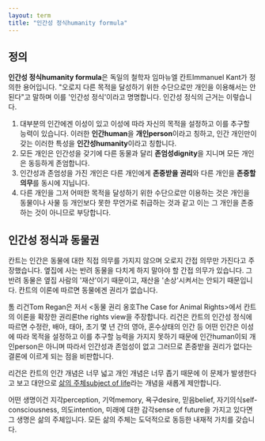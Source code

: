 ```yaml
---
layout: term
title: "인간성 정식humanity formula"
---
```

## 정의

**인간성 정식humanity formula**은 독일의 철학자 임마뉴엘 칸트Immanuel Kant가 정의한 용어입니다. "오로지 다른 목적을 달성하기 위한 수단으로만 개인을 이용해서는 안된다"고 말하며 이를 '인간성 정식'이라고 명명합니다. 인간성 정식의 근거는 이렇습니다.

1.  대부분의 인간에겐 이성이 있고 이성에 따라 자신의 목적을 설정하고 이를 추구할 능력이 있습니다. 이러한 **인간human**을 **개인person**이라고 칭하고, 인간 개인만이 갖는 이러한 특성을 **인간성humanity**이라고 칭합니다.
2.  모든 개인은 인간성을 갖기에 다른 동물과 달리 **존엄성dignity**을 지니며 모든 개인은 동등하게 존엄합니다.
3.  인간성과 존엄성을 가진 개인은 다른 개인에게 **존중받을 권리**와 다른 개인을 **존중할 의무**를 동시에 지닙니다.
4.  다른 개인을 그저 어떠한 목적을 달성하기 위한 수단으로만 이용하는 것은 개인을 동물이나 사물 등 개인보다 못한 무언가로 취급하는 것과 같고 이는 그 개인을 존중하는 것이 아니므로 부당합니다.

## 인간성 정식과 동물권

칸트는 인간은 동물에 대한 직접 의무를 가지지 않으며 오로지 간접 의무만 가진다고 주장했습니다. 옆집에 사는 반려 동물을 다치게 하지 말아야 할 간접 의무가 있습니다. 그 반려 동물은 옆집 사람의 '재산'이기 때문이고, 재산을 '손상'시켜서는 안되기 때문입니다. 칸트의 이론에 따르면 동물에겐 권리가 없습니다.

톰 리건Tom Regan은 저서 \<동물 권리 옹호The Case for Animal Rights\>에서 칸트의 이론을 확장한 권리론the rights view을 주장합니다. 리건은 칸트의 인간성 정식에 따르면 수정란, 배아, 태아, 초기 몇 년 간의 영아, 혼수상태의 인간 등 어떤 인간은 이성에 따라 목적을 설정하고 이를 추구할 능력을 가지지 못하기 때문에 인간human이되 개인person은 아니며 따라서 인간성과 존엄성이 없고 그러므로 존중받을 권리가 없다는 결론에 이르게 되는 점을 비판합니다.

리건은 칸트의 인간 개념은 너무 넓고 개인 개념은 너무 좁기 때문에 이 문제가 발생한다고 보고 대안으로 [삶의 주체subject of life](/terms/subject-of-life)라는 개념을 새롭게 제안합니다.

어떤 생명이건 지각perception, 기억memory, 욕구desire, 믿음belief, 자기의식self-consciousness, 의도intention, 미래에 대한 감각sense of future을 가지고 있다면 그 생명은 삶의 주체입니다. 모든 삶의 주체는 도덕적으로 동등한 내재적 가치를 갖습니다.

